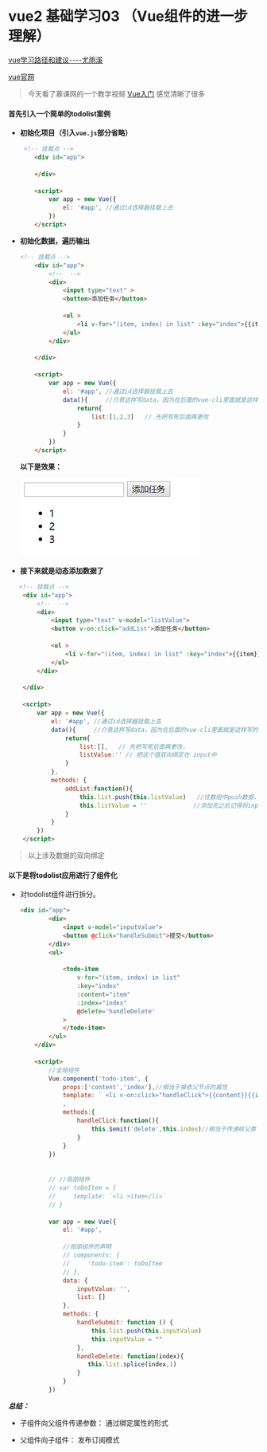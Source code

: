 # vue2 基础学习03 （Vue组件的进一步理解）



[vue学习路径和建议----尤雨溪](https://zhuanlan.zhihu.com/p/23134551)
	
[vue官网](https://cn.vuejs.org/v2/guide/)

>  今天看了慕课网的一个教学视频   [Vue入门](https://www.imooc.com/learn/980)  感觉清晰了很多



#### 首先引入一个简单的todolist案例

- **初始化项目（引入`vue.js`部分省略）**

  ```html
   <!-- 挂载点 -->
      <div id="app"> 
          
      </div>
  
      <script>
          var app = new Vue({
              el: '#app', //通过id选择器挂载上去 
          })
      </script>
  ```

  

- **初始化数据，遍历输出**

  ```html
  <!-- 挂载点 -->
      <div id="app"> 
          <!--  -->
          <div>
              <input type="text" >
              <button>添加任务</button>
  
              <ul >
                  <li v-for="(item, index) in list" :key="index">{{item}}</li>
              </ul>
          </div>
         
      </div>
  
      <script>
          var app = new Vue({
              el: '#app', //通过id选择器挂载上去 
              data(){     //介意这样写data，因为在后面的vue-cli里面就是这样写的 自我理解
                  return{
                      list:[1,2,3]   // 先把写死后面再更改
                  }
              }
          })
      </script>
  ```

  **以下是效果：**

  ![](https://raw.githubusercontent.com/HunterXing/resourse/master/images/20190305153038.png)

-  **接下来就是动态添加数据了**

  ```html
     <!-- 挂载点 -->
      <div id="app"> 
          <!--  -->
          <div>
              <input type="text" v-model="listValue">
              <button v-on:click="addList">添加任务</button>
  
              <ul >
                  <li v-for="(item, index) in list" :key="index">{{item}}</li>
              </ul>
          </div>
         
      </div>
  
      <script>
          var app = new Vue({
              el: '#app', //通过id选择器挂载上去 
              data(){     //介意这样写data，因为在后面的vue-cli里面就是这样写的 自我理解
                  return{
                      list:[],   // 先把写死后面再更改，
                      listValue:'' // 把这个值双向绑定在 input中
                  }
              },
              methods: {
                  addList:function(){
                      this.list.push(this.listValue)   //往数组中push数据，数据来源是input中的值
                      this.listValue = ''             //添加完之后记得将input中间数据清空
                  }
              }
          })
      </script>
  ```

  > 以上涉及数据的双向绑定

  



#### 以下是将todolist应用进行了组件化

- 对todolist组件进行拆分。

  ```htmL
  <div id="app">
          <div>
              <input v-model="inputValue">
              <button @click="handleSubmit">提交</button>
          </div>
          <ul>
       
              <todo-item 
                  v-for="(item, index) in list" 
                  :key="index" 
                  :content="item" 
                  :index="index"
                  @delete='handleDelete'
              >
              </todo-item>
          </ul>
      </div>
  
      <script>
          //全局组件 
          Vue.component('todo-item', {
              props:['content','index'],//相当于接收父节点的属性
              template: ` <li v-on:click="handleClick">{{content}}{{index}}</li>`
              ,
              methods:{
                  handleClick:function(){
                      this.$emit('delete',this.index)//相当于传递给父类
                  }
              }
          })
  
  
          // //局部组件
          // var toDoItem = {
          //     template: `<li >item</li>`
          // }
  
          var app = new Vue({
              el: '#app',
             
              //局部组件的声明
              // components: {
              //     'todo-item': toDoItem
              // },
              data: {
                  inputValue: '',
                  list: []
              },
              methods: {
                  handleSubmit: function () {
                      this.list.push(this.inputValue)
                      this.inputValue = ""
                  },
                  handleDelete: function(index){
                     this.list.splice(index,1)
                  }
              }
          })
  ```



***总结：***

- 子组件向父组件传递参数：  通过绑定属性的形式

- 父组件向子组件： 发布订阅模式